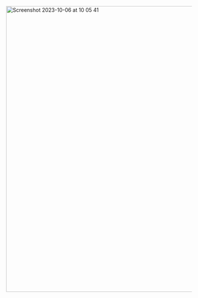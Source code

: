 <img width="775" alt="Screenshot 2023-10-06 at 10 05 41" src="https://github.com/m-grande/mondrian-grid-project/assets/125394826/e732dbba-c716-4389-8f8b-6504f4ab9290">
